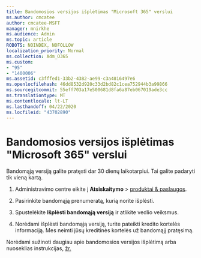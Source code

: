 ```yaml
---
title: Bandomosios versijos išplėtimas "Microsoft 365" verslui
ms.author: cmcatee
author: cmcatee-MSFT
manager: mnirkhe
ms.audience: Admin
ms.topic: article
ROBOTS: NOINDEX, NOFOLLOW
localization_priority: Normal
ms.collection: Adm_O365
ms.custom:
- "95"
- "1400006"
ms.assetid: c3fffed1-33b2-4382-ae99-c3a4816497e6
ms.openlocfilehash: 46dd8532d920c33d2bd82c1cea752944b3a99866
ms.sourcegitcommit: 55eff703a17e500681d8fa6a87eb067019ade3cc
ms.translationtype: MT
ms.contentlocale: lt-LT
ms.lasthandoff: 04/22/2020
ms.locfileid: "43702890"
---
```

# <a name="extend-your-trial-for-microsoft-365-for-business"></a>Bandomosios versijos išplėtimas "Microsoft 365" verslui

Bandomąją versiją galite pratęsti dar 30 dienų laikotarpiui. Tai galite padaryti tik vieną kartą.
  
1. Administravimo centre eikite į **Atsiskaitymo** \> [produktai & paslaugos](https://portal.office.com/adminportal/home#/subscriptions).

2. Pasirinkite bandomąją prenumeratą, kurią norite išplėsti.

3. Spustelėkite **Išplėsti bandomąją versiją** ir atlikite vedlio veiksmus.

4. Norėdami išplėsti bandomąją versiją, turite pateikti kredito kortelės informaciją. Mes neimti jūsų kreditinės kortelės už bandomąjį pratęsimą.

Norėdami sužinoti daugiau apie bandomosios versijos išplėtimą arba nuoseklias instrukcijas, [žr.](https://docs.microsoft.com/microsoft-365/commerce/extend-your-trial)
